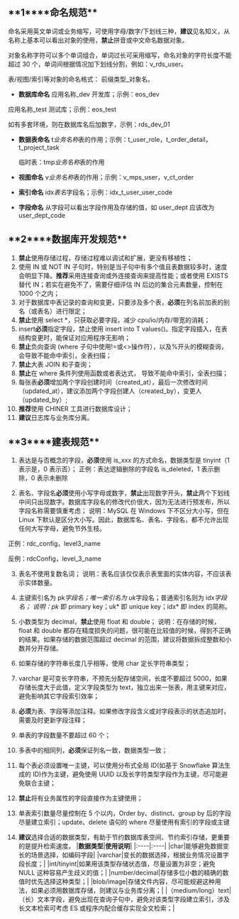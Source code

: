 <!--
 * @Descripttion: ----描述----
 * @version: 1.0
 * @Author: 张鹏
 * @Date: 2022-06-10 10:30:06
 * @LastEditors: 张鹏
 * @LastEditTime: 2022-06-10 10:30:06
-->

## **1\*\***命名规范\*\*

命名采用英文单词或业务缩写，可使用字母/数字/下划线三种，**建议**见名知义，从名称上基本可以看出对象的使用，**禁止**拼音或中文命名数据对象。

对象名称字符可以多个单词组合，单词过长可采用缩写，命名对象的字符长度不能超过 30 个，单词间根据情况加下划线分割，例如：v_rds_user。

表/视图/索引等对象的命名格式： 前缀类型\_对象名。

- **数据库命名**
  应用名称\_dev 开发库；示例：eos_dev

应用名称\_test 测试库；示例：eos_test

如有多套环境，则在数据库名后加数字，示例：rds_dev_01

- **数据表命名**
  t*业务名称*表的作用；示例：t_user_role，t_order_detail，t_project_task

  临时表：tmp*业务名称*表的作用

- **视图命名**
  v*业务名称*表的作用；示例：v_mps_user，v_ct_order

- **索引命名**
  idx*表名*字段名；示例：idx_t_user_user_code

- **字段命名**
  从字段可以看出字段作用及存储的值，如 user_dept 应该改为 user_dept_code

## **2\*\***数据库开发规范\*\*

1. **禁止**使用存储过程，存储过程难以调试和扩展，更没有移植性；
2. 使用 IN 或 NOT IN 子句时，特别是当子句中有多个值且表数据较多时，速度会明显下降。**推荐**采用连接查询或外连接查询来提高性能；或者使用 EXISTS 替代 IN；若实在避免不了，需要仔细评估 IN 后边的集合元素数量，控制在 1000 个之内；
3. 对于数据库中表记录的查询和变更，只要涉及多个表，**必须**在列名前加表的别名（或表名）进行限定；
4. **禁止**使用 select \*，只获取必要字段，减少 cpu/io/内存/带宽的消耗；
5. insert**必须**指定字段，禁止使用 insert into T values()。指定字段插入，在表结构变更时，能保证对应用程序无影响；
6. **禁止**负向查询 (where 子句中使用!=或<>操作符），以及%开头的模糊查询，会导致不能命中索引，全表扫描；
7. **禁止**大表 JOIN 和子查询；
8. **禁止**在 where 条件列使用函数或者表达式， 导致不能命中索引，全表扫描；
9. 每张表**必须**增加两个字段创建时间（created_at），最后一次修改时间（updated_at），建议添加两个字段创建人（created_by），变更人（updated_by）;
10. **推荐**使用 CHINER 工具进行数据库设计；
11. **建议**日志库与业务库分离。

## **3\*\***建表规范\*\*

1. 表达是与否概念的字段，**必须**使用 is_xxx 的方式命名，数据类型是 tinyint（1 表示是，0 表示否）；
   正例：表达逻辑删除的字段名 is_deleted，1 表示删除，0 表示未删除

2. 表名、字段名**必须**使用小写字母或数字，**禁止**出现数字开头，**禁止**两个下划线中间只出现数字。数据库字段名的修改代价很大，因为无法进行预发布，所以字段名称需要慎重考虑；
   说明：MySQL 在 Windows 下不区分大小写，但在 Linux 下默认是区分大小写。因此，数据库名、表名、字段名，都不允许出现任何大写字母，避免节外生枝。

正例：rdc_config，level3_name

反例：rdcConfig，level_3_name

3. 表名不使用复数名词；
   说明：表名应该仅仅表示表里面的实体内容，不应该表示实体数量。

4. 主键索引名为 pk*字段名；唯一索引名为 uk*字段名；普通索引名则为 idx*字段名；
   说明：pk* 即 primary key；uk* 即 unique key；idx* 即 index 的简称。

5. 小数类型为 decimal，**禁止**使用 float 和 double；
   说明：在存储的时候，float 和 double 都存在精度损失的问题，很可能在比较值的时候，得到不正确的结果。如果存储的数据范围超过 decimal 的范围，建议将数据拆成整数和小数并分开存储。

6. 如果存储的字符串长度几乎相等，使用 char 定长字符串类型；
7. varchar 是可变长字符串，不预先分配存储空间，长度不要超过 5000，如果存储长度大于此值，定义字段类型为 text，独立出来一张表，用主键来对应，避免影响其它字段索引效率；
8. **必须**为表、字段等添加注释。如果修改字段含义或对字段表示的状态追加时，需要及时更新字段注释；
9. 单表的字段数量不要超过 60 个；
10. 多表中的相同列，**必须**保证列名一致，数据类型一致；
11. 每个表必须设置唯一主键，可以使用分布式全局 ID(如基于 Snowflake 算法生成的 ID)作为主键，避免使用 UUID 以及长字符类型字段作为主键，尽可能避免联合主键；
12. **禁止**将有业务属性的字段直接作为主键使用；
13. 单表索引数量尽量控制在 5 个以内，Order by、distinct、group by 后的字段尽量建立索引；update、delete 语句的 where 尽量使用有索引的字段或主键
14. **建议**选择合适的数据类型，有助于节约数据库表空间、节约索引存储，更重要的是提升检索速度。
    |**数据类型**|**使用说明**|
    |:----|:----|
    |char|能够避免数据变长的场景选择，如编码字段|
    |varchar|变长的数据选择，根据业务情况设置字段长度；|
    |int/tinyint|如果用该类型存储状态值，尽量设置为非空；避免 NULL 这种容易产生歧义的值；|
    |number/decimal|存储多位小数的精确的数值时优先选择这种类型；|
    |blob/image|存储文件内容，尽可能规避这种用法，如果必须用数据库存储，则建议与业务库分离；|
    |（medium/long）text|（长）文本字段，避免出现在查询子句中，避免对该类型字段建立索引，涉及长文本检索可考虑 ES 或程序内配合缓存实现全文检索；|
